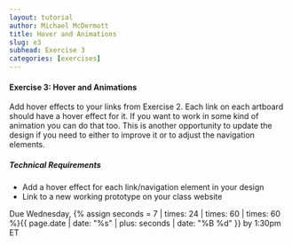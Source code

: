 ```yaml
---
layout: tutorial
author: Michael McDermott
title: Hover and Animations
slug: e3
subhead: Exercise 3
categories: [exercises]
---
```

#### Exercise 3: Hover and Animations
Add hover effects to your links from Exercise 2. Each link on each artboard should have a hover effect for it. If you want to work in some kind of animation you can do that too. This is another opportunity to update the design if you need to either to improve it or to adjust the navigation elements.

##### Technical Requirements
* Add a hover effect for each link/navigation element in your design
* Link to a new working prototype on your class website

<span class="due">Due Wednesday, {% assign seconds = 7 | times: 24 | times: 60 | times: 60 %}{{ page.date | date: "%s" | plus: seconds | date: "%B %d" }} by 1:30pm ET</span>